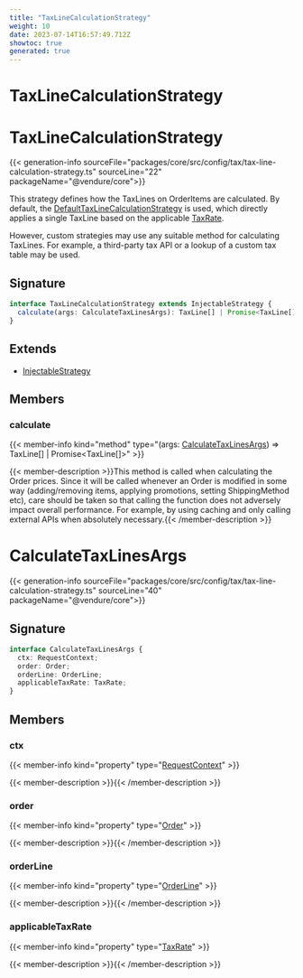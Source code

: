 ```yaml
---
title: "TaxLineCalculationStrategy"
weight: 10
date: 2023-07-14T16:57:49.712Z
showtoc: true
generated: true
---
```

<!-- This file was generated from the Vendure source. Do not modify. Instead, re-run the "docs:build" script -->

# TaxLineCalculationStrategy
<div class="symbol">


# TaxLineCalculationStrategy

{{< generation-info sourceFile="packages/core/src/config/tax/tax-line-calculation-strategy.ts" sourceLine="22" packageName="@vendure/core">}}

This strategy defines how the TaxLines on OrderItems are calculated. By default,
the <a href='/typescript-api/tax/default-tax-line-calculation-strategy#defaulttaxlinecalculationstrategy'>DefaultTaxLineCalculationStrategy</a> is used, which directly applies
a single TaxLine based on the applicable <a href='/typescript-api/entities/tax-rate#taxrate'>TaxRate</a>.

However, custom strategies may use any suitable method for calculating TaxLines.
For example, a third-party tax API or a lookup of a custom tax table may be used.

## Signature

```TypeScript
interface TaxLineCalculationStrategy extends InjectableStrategy {
  calculate(args: CalculateTaxLinesArgs): TaxLine[] | Promise<TaxLine[]>;
}
```
## Extends

 * <a href='/typescript-api/common/injectable-strategy#injectablestrategy'>InjectableStrategy</a>


## Members

### calculate

{{< member-info kind="method" type="(args: <a href='/typescript-api/tax/tax-line-calculation-strategy#calculatetaxlinesargs'>CalculateTaxLinesArgs</a>) => TaxLine[] | Promise&#60;TaxLine[]&#62;"  >}}

{{< member-description >}}This method is called when calculating the Order prices. Since it will be called
whenever an Order is modified in some way (adding/removing items, applying promotions,
setting ShippingMethod etc), care should be taken so that calling the function does
not adversely impact overall performance. For example, by using caching and only
calling external APIs when absolutely necessary.{{< /member-description >}}


</div>
<div class="symbol">


# CalculateTaxLinesArgs

{{< generation-info sourceFile="packages/core/src/config/tax/tax-line-calculation-strategy.ts" sourceLine="40" packageName="@vendure/core">}}



## Signature

```TypeScript
interface CalculateTaxLinesArgs {
  ctx: RequestContext;
  order: Order;
  orderLine: OrderLine;
  applicableTaxRate: TaxRate;
}
```
## Members

### ctx

{{< member-info kind="property" type="<a href='/typescript-api/request/request-context#requestcontext'>RequestContext</a>"  >}}

{{< member-description >}}{{< /member-description >}}

### order

{{< member-info kind="property" type="<a href='/typescript-api/entities/order#order'>Order</a>"  >}}

{{< member-description >}}{{< /member-description >}}

### orderLine

{{< member-info kind="property" type="<a href='/typescript-api/entities/order-line#orderline'>OrderLine</a>"  >}}

{{< member-description >}}{{< /member-description >}}

### applicableTaxRate

{{< member-info kind="property" type="<a href='/typescript-api/entities/tax-rate#taxrate'>TaxRate</a>"  >}}

{{< member-description >}}{{< /member-description >}}


</div>
